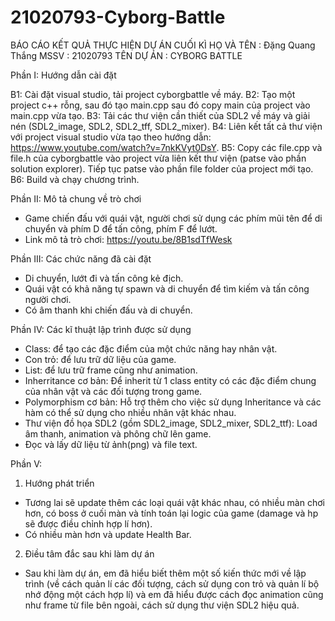 # 21020793-Cyborg-Battle

BÁO CÁO KẾT QUẢ THỰC HIỆN DỰ ÁN CUỐI KÌ
HỌ VÀ TÊN : Đặng Quang Thắng
MSSV : 21020793
TÊN DỰ ÁN : CYBORG BATTLE

Phần I: Hướng dẫn cài đặt

B1: Cài đặt visual studio, tải project cyborgbattle về máy.
B2: Tạo một project c++ rỗng, sau đó tạo main.cpp sau đó copy main của project vào main.cpp vừa tạo.
B3: Tải các thư viện cần thiết của SDL2 về máy và giải nén (SDL2_image, SDL2, SDL2_tff, SDL2_mixer).
B4: Liên kết tất cả thư viện với project visual studio vừa tạo theo hướng dẫn: https://www.youtube.com/watch?v=7nkKVyt0DsY.
B5: Copy các file.cpp và file.h của cyborgbattle vào project vừa liên kết thư viện (patse vào phần solution explorer). 
    Tiếp tục patse vào phần file folder của project mới tạo.
B6: Build và chạy chương trình.

Phần II: Mô tả chung về trò chơi

- Game chiến đấu với quái vật, người chơi sử dụng các phím mũi tên để di chuyển và phím D để tấn công, phím F để lướt.
- Link mô tả trò chơi: https://youtu.be/8B1sdTfWesk

Phần III: Các chức năng đã cài đặt

- Di chuyển, lướt đi và tấn công kẻ địch.
- Quái vật có khả năng tự spawn và di chuyển để tìm kiếm và tấn công người chơi.
- Có âm thanh khi chiến đấu và di chuyển.

Phần IV: Các kĩ thuật lập trình được sử dụng

- Class: để tạo các đặc điểm của một chức năng hay nhân vật.
- Con trỏ: để lưu trữ dữ liệu của game.
- List: để lưu trữ frame cũng như animation.
- Inherritance cơ bản: Để inherit từ 1 class entity có các đặc điểm chung của nhân vật và các đối tượng trong game.
- Polymorphism cơ bản: Hỗ trợ thêm cho việc sử dụng Inheritance và các hàm có thể sử dụng cho nhiều nhân vật khác nhau.
- Thư viện đồ họa SDL2 (gồm SDL2_image, SDL2_mixer, SDL2_ttf): Load âm thanh, animation và phông chữ lên game. 
- Đọc và lấy dữ liệu từ ảnh(png) và file text.

Phần V: 

1. Hướng phát triển 
- Tương lai sẽ update thêm các loại quái vật khác nhau, có nhiều màn chơi hơn, có boss ở cuối màn và tính toán lại logic của game 
(damage và hp sẽ được điều chỉnh hợp lí hơn).
- Có nhiều màn hơn và update Health Bar.

2. Điều tâm đắc sau khi làm dự án

- Sau khi làm dự án, em đã hiểu biết thêm một số kiến thức mới về lập trình (về cách quản lí các 
đối tượng, cách sử dụng con trỏ và quản lí bộ nhớ động một cách hợp lí) và em đã hiểu được cách đọc animation 
cũng như frame từ file bên ngoài, cách sử dụng thư viện SDL2 hiệu quả.

